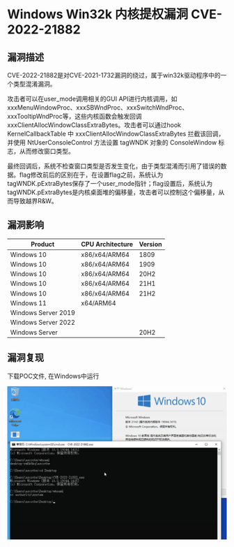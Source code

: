 # Windows Win32k 内核提权漏洞 CVE-2022-21882

## 漏洞描述

CVE-2022-21882是对CVE-2021-1732漏洞的绕过，属于win32k驱动程序中的一个类型混淆漏洞。

攻击者可以在user_mode调用相关的GUI API进行内核调用，如xxxMenuWindowProc、xxxSBWndProc、xxxSwitchWndProc、xxxTooltipWndProc等，这些内核函数会触发回调xxxClientAllocWindowClassExtraBytes。攻击者可以通过hook KernelCallbackTable 中 xxxClientAllocWindowClassExtraBytes 拦截该回调，并使用 NtUserConsoleControl 方法设置 tagWNDK 对象的 ConsoleWindow 标志，从而修改窗口类型。

最终回调后，系统不检查窗口类型是否发生变化，由于类型混淆而引用了错误的数据。flag修改前后的区别在于，在设置flag之前，系统认为tagWNDK.pExtraBytes保存了一个user_mode指针；flag设置后，系统认为tagWNDK.pExtraBytes是内核桌面堆的偏移量，攻击者可以控制这个偏移量，从而导致越界R&W。

## 漏洞影响

| **Product**         | **CPU Architecture** | **Version** |
| ------------------- | -------------------- | ----------- |
| Windows 10          | x86/x64/ARM64        | 1809        |
| Windows 10          | x86/x64/ARM64        | 1909        |
| Windows 10          | x86/x64/ARM64        | 20H2        |
| Windows 10          | x86/x64/ARM64        | 21H1        |
| Windows 10          | x86/x64/ARM64        | 21H2        |
| Windows 11          | x64/ARM64            |             |
| Windows Server 2019 |                      |             |
| Windows Server 2022 |                      |             |
| Windows Server      |                      | 20H2        |

## 漏洞复现

下载POC文件, 在Windows中运行

![](images/202205241403925.png)